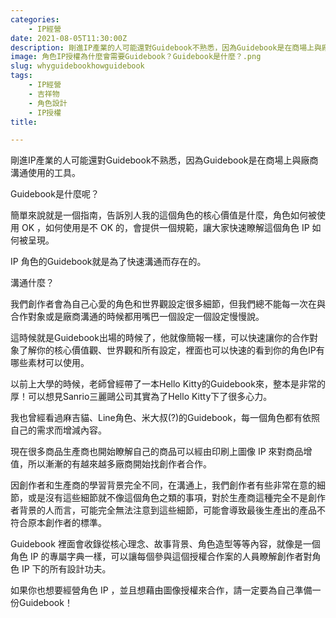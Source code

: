 ```yaml
---
categories:
    - IP經營
date: 2021-08-05T11:30:00Z
description: 剛進IP產業的人可能還對Guidebook不熟悉，因為Guidebook是在商場上與廠商溝通使用的工具。
image: 角色IP授權為什麼會需要Guidebook？Guidebook是什麼？.png
slug: whyguidebookhowguidebook
tags:
    - IP經營
    - 吉祥物
    - 角色設計
    - IP授權
title: 

---
```



剛進IP產業的人可能還對Guidebook不熟悉，因為Guidebook是在商場上與廠商溝通使用的工具。

Guidebook是什麼呢？

簡單來說就是一個指南，告訴別人我的這個角色的核心價值是什麼，角色如何被使用 OK ，如何使用是不 OK 的，會提供一個規範，讓大家快速瞭解這個角色 IP 如何被呈現。

IP 角色的Guidebook就是為了快速溝通而存在的。

溝通什麼？

我們創作者會為自己心愛的角色和世界觀設定很多細節，但我們總不能每一次在與合作對象或是廠商溝通的時候都用嘴巴一個設定一個設定慢慢說。

這時候就是Guidebook出場的時候了，他就像簡報一樣，可以快速讓你的合作對象了解你的核心價值觀、世界觀和所有設定，裡面也可以快速的看到你的角色IP有哪些素材可以使用。

以前上大學的時候，老師曾經帶了一本Hello Kitty的Guidebook來，整本是非常的厚！可以想見Sanrio三麗鷗公司其實為了Hello Kitty下了很多心力。

我也曾經看過麻吉貓、Line角色、米大叔(?)的Guidebook，每一個角色都有依照自己的需求而增減內容。

現在很多商品生產商也開始瞭解自己的商品可以經由印刷上圖像 IP 來對商品增值，所以漸漸的有越來越多廠商開始找創作者合作。

因創作者和生產商的學習背景完全不同，在溝通上，我們創作者有些非常在意的細節，或是沒有這些細節就不像這個角色之類的事項，對於生產商這種完全不是創作者背景的人而言，可能完全無法注意到這些細節，可能會導致最後生產出的產品不符合原本創作者的標準。

Guidebook 裡面會收錄從核心理念、故事背景、角色造型等等內容，就像是一個角色 IP 的專屬字典一樣，可以讓每個參與這個授權合作案的人員瞭解創作者對角色 IP 下的所有設計功夫。

如果你也想要經營角色 IP ，並且想藉由圖像授權來合作，請一定要為自己準備一份Guidebook！



